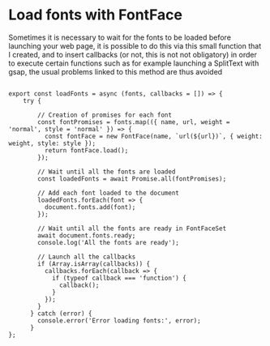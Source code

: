 # Load fonts with FontFace

Sometimes it is necessary to wait for the fonts to be loaded before launching your web page, it is possible to do this via this small function that I created, and to insert callbacks (or not, this is not not obligatory) in order to execute certain functions such as for example launching a SplitText with gsap, the usual problems linked to this method are thus avoided

```

export const loadFonts = async (fonts, callbacks = []) => {
    try {
      
        // Creation of promises for each font
        const fontPromises = fonts.map(({ name, url, weight = 'normal', style = 'normal' }) => {
          const fontFace = new FontFace(name, `url(${url})`, { weight: weight, style: style });
          return fontFace.load();
        });
    
        // Wait until all the fonts are loaded
        const loadedFonts = await Promise.all(fontPromises);
    
        // Add each font loaded to the document
        loadedFonts.forEach(font => {
          document.fonts.add(font);
        });
    
        // Wait until all the fonts are ready in FontFaceSet
        await document.fonts.ready;
        console.log('All the fonts are ready');

        // Launch all the callbacks
        if (Array.isArray(callbacks)) {
          callbacks.forEach(callback => {
            if (typeof callback === 'function') {
              callback();
            }
          });
        }
      } catch (error) {
        console.error('Error loading fonts:', error);
      }
};

```